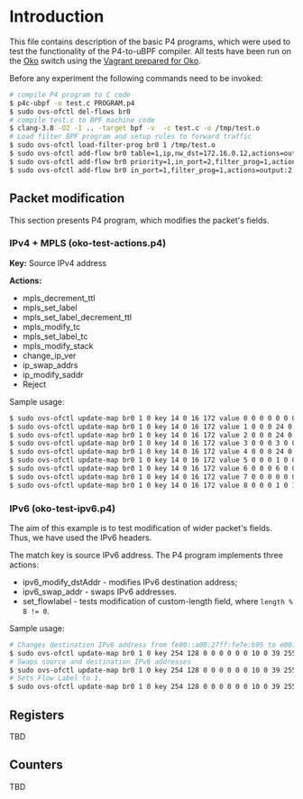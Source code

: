 # Introduction

This file contains description of the basic P4 programs, which were used to test the functionality of the P4-to-uBPF compiler.
All tests have been run on the [Oko](https://github.com/Orange-OpenSource/oko) switch using the [Vagrant prepared for Oko](https://github.com/P4-Research/vagrant-oko).

Before any experiment the following commands need to be invoked:

```bash
# compile P4 program to C code
$ p4c-ubpf -o test.c PROGRAM.p4 
$ sudo ovs-ofctl del-flows br0
# compile test.c to BPF machine code
$ clang-3.8 -O2 -I .. -target bpf -v  -c test.c -o /tmp/test.o
# Load filter BPF program and setup rules to forward traffic
$ sudo ovs-ofctl load-filter-prog br0 1 /tmp/test.o
$ sudo ovs-ofctl add-flow br0 table=1,ip,nw_dst=172.16.0.12,actions=output:1
$ sudo ovs-ofctl add-flow br0 priority=1,in_port=2,filter_prog=1,actions=goto_table:1
$ sudo ovs-ofctl add-flow br0 in_port=1,filter_prog=1,actions=output:2
```


## Packet modification

This section presents P4 program, which modifies the packet's fields.

### IPv4 + MPLS (oko-test-actions.p4)

**Key:** Source IPv4 address

**Actions:**

* mpls_decrement_ttl
* mpls_set_label 
* mpls_set_label_decrement_ttl
* mpls_modify_tc
* mpls_set_label_tc
* mpls_modify_stack
* change_ip_ver
* ip_swap_addrs
* ip_modify_saddr 
* Reject

Sample usage:

```bash
$ sudo ovs-ofctl update-map br0 1 0 key 14 0 16 172 value 0 0 0 0 0 0 0 0 0 0 0 0 # decrements MPLS TTL
$ sudo ovs-ofctl update-map br0 1 0 key 14 0 16 172 value 1 0 0 0 24 0 0 0 0 0 0 0 # sets MPLS label to 24
$ sudo ovs-ofctl update-map br0 1 0 key 14 0 16 172 value 2 0 0 0 24 0 0 0 0 0 0 0 # sets MPLS label to 24 and decrements TTL
$ sudo ovs-ofctl update-map br0 1 0 key 14 0 16 172 value 3 0 0 0 3 0 0 0 0 0 0 0 # modifies MPLS TC (set value to 3)
$ sudo ovs-ofctl update-map br0 1 0 key 14 0 16 172 value 4 0 0 0 24 0 0 0 1 0 0 0 # sets MPLS label to 24 and TC to 1
$ sudo ovs-ofctl update-map br0 1 0 key 14 0 16 172 value 5 0 0 0 1 0 0 0 0 0 0 0 # modifies stack value of MPLS header
$ sudo ovs-ofctl update-map br0 1 0 key 14 0 16 172 value 6 0 0 0 6 0 0 0 0 0 0 0 # changes IP version to 6.
$ sudo ovs-ofctl update-map br0 1 0 key 14 0 16 172 value 7 0 0 0 0 0 0 0 0 0 0 0 # swaps IP addresses
$ sudo ovs-ofctl update-map br0 1 0 key 14 0 16 172 value 8 0 0 0 1 0 16 172 0 0 0 0 # sets source IP address to 172.16.0.1
```

### IPv6 (oko-test-ipv6.p4)

The aim of this example is to test modification of wider packet's fields. Thus, we have used the IPv6 headers.

The match key is source IPv6 address. The P4 program implements three actions:

* ipv6_modify_dstAddr - modifies IPv6 destination address;
* ipv6_swap_addr - swaps IPv6 addresses.
* set_flowlabel - tests modification of custom-length field, where `length % 8 != 0`.

Sample usage:
```bash
# Changes destination IPv6 address from fe80::a00:27ff:fe7e:b95 to e00::: (simple, random value)
$ sudo ovs-ofctl update-map br0 1 0 key 254 128 0 0 0 0 0 0 10 0 39 255 254 21 180 17 value 0 0 0 0 14 0 0 0 0 0 0 0 0 0 0 0 0 0 0 0
# Swaps source and destination IPv6 addresses
$ sudo ovs-ofctl update-map br0 1 0 key 254 128 0 0 0 0 0 0 10 0 39 255 254 21 180 17 value 1 0 0 0 0 0 0 0 0 0 0 0 0 0 0 0 0 0 0 0
# Sets Flow Label to 1.
$ sudo ovs-ofctl update-map br0 1 0 key 254 128 0 0 0 0 0 0 10 0 39 255 254 21 180 17 value 2 0 0 0 1 0 0 0 0 0 0 0 0 0 0 0 0 0 0 0
```

## Registers

TBD

## Counters

TBD